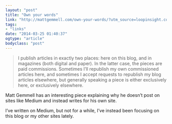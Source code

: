 ```yaml
---
layout: "post"
title: "Own your words"
link: "http://mattgemmell.com/own-your-words/?utm_source=loopinsight.com&utm_medium=referral&utm_campaign=Feed%3A+loopinsight%2FKqJb+(The+Loop)&utm_content=FeedBurner"
tags: 
- "links"
date: "2014-03-25 01:40:37"
ogtype: "article"
bodyclass: "post"
---
```


> I publish articles in exactly two places: here on this blog, and in magazines (both digital and paper). In the latter case, the pieces are paid commissions. Sometimes I’ll republish my own commissioned articles here, and sometimes I accept requests to republish my blog articles elsewhere, but generally speaking a piece is either exclusively here, or exclusively elsewhere.

Matt Gemmell has an interesting piece explaining why he doesn’t post on sites like Medium and instead writes for his own site.

I’ve written on Medium, but not for a while, I’ve instead been focusing on this blog or my other sites lately.